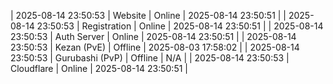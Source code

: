 | 2025-08-14 23:50:53 | Website | Online | 2025-08-14 23:50:51 |
| 2025-08-14 23:50:53 | Registration | Online | 2025-08-14 23:50:51 |
| 2025-08-14 23:50:53 | Auth Server | Online | 2025-08-14 23:50:51 |
| 2025-08-14 23:50:53 | Kezan (PvE) | Offline | 2025-08-03 17:58:02 |
| 2025-08-14 23:50:53 | Gurubashi (PvP) | Offline | N/A |
| 2025-08-14 23:50:53 | Cloudflare | Online | 2025-08-14 23:50:51 |
